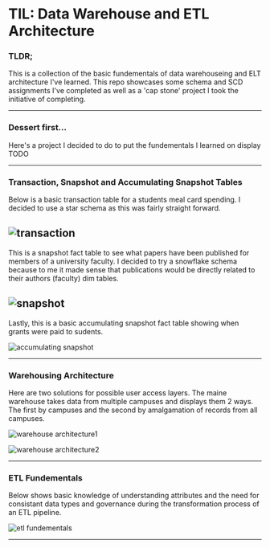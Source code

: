 # TIL: Data Warehouse and ETL Architecture

### TLDR;
This is a collection of the basic fundementals of data warehouseing and ELT architecture I've learned. This repo showcases some schema and SCD assignments I've completed as well as a 'cap stone' project I took the initiative of completing.

---

### Dessert first...
Here's a project I decided to do to put the fundementals I learned on display
TODO

---

### Transaction, Snapshot and Accumulating Snapshot Tables
Below is a basic transaction table for a students meal card spending. I decided to use a star schema as this was fairly straight forward.

![transaction](https://github.com/TeaZea/Data-Warehouse-and-ETL-Architecture-Fundementals/blob/main/Basic%20Transaction%20Table/Basic%20Student%20Meal%20Transaction%20Table.jpg)
-

This is a snapshot fact table to see what papers have been published for members of a university faculty. I decided to try a snowflake schema because to me it made sense that publications would be directly related to their authors (faculty) dim tables.

![snapshot](https://github.com/TeaZea/Data-Warehouse-and-ETL-Architecture-Fundementals/blob/main/Basic%20Snapshot%20Table/Basic%20Faculty%20Papers%20Published%20Snapshot%20Table.jpg)
-

Lastly, this is a basic accumulating snapshot fact table showing when grants were paid to sudents.

![accumulating snapshot](https://github.com/TeaZea/Data-Warehouse-and-ETL-Architecture-Fundementals/blob/main/Accumilating%20Snapshot%20Table/Grants%20Accumulating%20Snapshot%20Fact%20Table.jpg) 

---

### Warehousing Architecture

Here are two solutions for possible user access layers. The maine warehouse takes data from multiple campuses and displays them 2 ways. The first by campuses and the second by amalgamation of records from all campuses.

![warehouse architecture1](https://github.com/TeaZea/Data-Warehouse-and-ETL-Architecture-Fundementals/blob/main/Data%20Warehouseing%20Architecture/Data%20Warehouse%20Architecture_Sltn1.jpg)

![warehouse architecture2](https://github.com/TeaZea/Data-Warehouse-and-ETL-Architecture-Fundementals/blob/main/Data%20Warehouseing%20Architecture/Data%20Warehouse%20Architecture_Sltn2.jpg)

---

### ETL Fundementals

Below shows basic knowledge of understanding attributes and the need for consistant data types and governance during the transformation process of an ETL pipeline.

![etl fundementals](https://github.com/TeaZea/Data-Warehouse-and-ETL-Architecture-Fundementals/blob/main/ETL%20Fundemental/ETL%20Fundemental.jpg)

---

